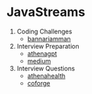 # JavaStreams

1. Coding Challenges
    * [bannariamman](src/main/java/com/rdreams/codingchallenges/bannariamman.md)
2. Interview Preparation
    * [athenagpt](src/main/java/com/rdreams/interviewprep/athenagpt.md)
    * [medium](src/main/java/com/rdreams/interviewprep/medium.md)
3. Interview Questions
    * [athenahealth](src/main/java/com/rdreams/interviewquest/athenahealth.md)
    * [coforge](src/main/java/com/rdreams/interviewquest/coforge.md)
